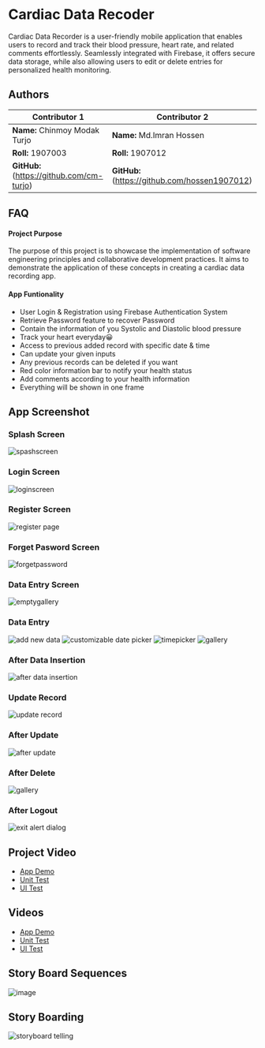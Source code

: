 
# Cardiac Data Recoder

Cardiac Data Recorder is a user-friendly mobile application that enables users to record and track their blood pressure, heart rate, and related comments effortlessly. Seamlessly integrated with Firebase, it offers secure data storage, while also allowing users to edit or delete entries for personalized health monitoring.


## Authors
|   Contributor 1                                        |   Contributor 2      |
|---------------------------------------------           |---------------------------------------------|
| **Name:** Chinmoy Modak Turjo                          | **Name:** Md.Imran Hossen                         |
| **Roll:** 1907003                                      | **Roll:** 1907012                         |
| **GitHub:** (https://github.com/cm-turjo)      | **GitHub:** (https://github.com/hossen1907012) |


## FAQ


#### Project Purpose
The purpose of this project is to showcase the implementation of software engineering principles and collaborative development practices. It aims to demonstrate the application of these concepts in creating a cardiac data recording app.

#### App Funtionality

* User Login & Registration using Firebase Authentication System
* Retrieve Password feature to recover Password
* Contain the information of you Systolic and Diastolic blood pressure
* Track your heart everyday😀
* Access to previous added record with specific date & time
* Can update your given inputs
* Any previous records can be deleted if you want
* Red color information bar to notify your health status
* Add comments according to your health information
* Everything will be shown in one frame



## App Screenshot

### Splash Screen

![spashscreen](https://github.com/hossen1907012/cardiac-data-recorder/assets/67799082/9fdceb1a-d5f9-4c69-9c19-abc0b1b5889c)




### Login Screen

![loginscreen](https://github.com/hossen1907012/cardiac-data-recorder/assets/67799082/4bae91a2-5a8c-4093-a98d-41b8420320ae)




### Register Screen

![register page](https://github.com/hossen1907012/cardiac-data-recorder/assets/67799082/00e8226c-05ce-47ce-b500-27b6fca0902e)




### Forget Pasword Screen

![forgetpassword](https://github.com/hossen1907012/cardiac-data-recorder/assets/67799082/270034d4-a510-4e05-b198-93ceb9eed146)




### Data Entry Screen

![emptygallery](https://github.com/hossen1907012/cardiac-data-recorder/assets/67799082/c467ce84-ac6f-4832-a697-bfa9551a1c96)




### Data Entry

![add new data](https://github.com/hossen1907012/cardiac-data-recorder/assets/67799082/0976e7c5-7ad3-4ef3-9217-ea4224c5e267)
![customizable date picker](https://github.com/hossen1907012/cardiac-data-recorder/assets/67799082/5971e61c-3512-4c0d-bf52-7a568fc121e1)
![timepicker](https://github.com/hossen1907012/cardiac-data-recorder/assets/67799082/9d4def34-4a97-49f9-8218-709bbc716ff4)
![gallery](https://github.com/hossen1907012/cardiac-data-recorder/assets/67799082/509deac9-fe1b-403f-9143-0b3996876cae)




### After Data Insertion

![after data insertion](https://github.com/hossen1907012/cardiac-data-recorder/assets/67799082/d4e4458f-269d-45ea-bbc2-9a2b8353b9eb)




### Update Record

![update record](https://github.com/hossen1907012/cardiac-data-recorder/assets/67799082/e5fdcb2b-93cf-4a92-9f21-4b9dc68d5957)




### After Update

![after update](https://github.com/hossen1907012/cardiac-data-recorder/assets/67799082/79c64752-59a2-40b2-bfdd-4bfc1ae3c3a5)




### After Delete

![gallery](https://github.com/hossen1907012/cardiac-data-recorder/assets/67799082/83b666b1-ffb8-43e4-ba95-c7db79a6a21a)




### After Logout

![exit alert dialog](https://github.com/hossen1907012/cardiac-data-recorder/assets/67799082/b3fd7b9f-643c-40cc-aa41-a7bf1649a1f0)



## Project Video

* [App Demo](https://drive.google.com/file/d/1t6D5rIxQStJ5_Pz28TPzTAuDOxtdq5aP/view?usp=drive_link)
* [Unit Test](https://drive.google.com/file/d/1EzyL3RoxIvcRaPzRsH672ybNfu-h9RF5/view?usp=sharing)
* [UI Test](https://drive.google.com/file/d/1r6XsmQvWpu2np0-xbBY_Ug5TkRi-M32G/view?usp=sharing)

## Videos

* [App Demo](https://drive.google.com/file/d/1t6D5rIxQStJ5_Pz28TPzTAuDOxtdq5aP/view?usp=drive_link)
* [Unit Test]()
* [UI Test]()

## Story Board Sequences

![image](https://github.com/hossen1907012/cardiac-data-recorder/assets/67799082/c3636c30-4a41-448d-b214-36c5d1c06e9a)





## Story Boarding

![storyboard telling](https://github.com/hossen1907012/cardiac-data-recorder/assets/67799082/0881cb0b-ad93-41d5-b239-3a6b8af64f64)
































